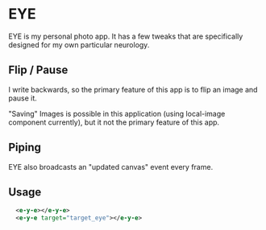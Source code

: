 # EYE
EYE is my personal photo app. It has a few tweaks that are specifically designed for my own particular neurology.

## Flip / Pause

I write backwards, so the primary feature of this app is to flip an image and pause it. 

"Saving" Images is possible in this application (using local-image component currently), but it not the primary feature of this app. 

## Piping

EYE also broadcasts an "updated canvas" event every frame. 

## Usage

```xml
  <e-y-e></e-y-e>
  <e-y-e target="target_eye"></e-y-e>
```
